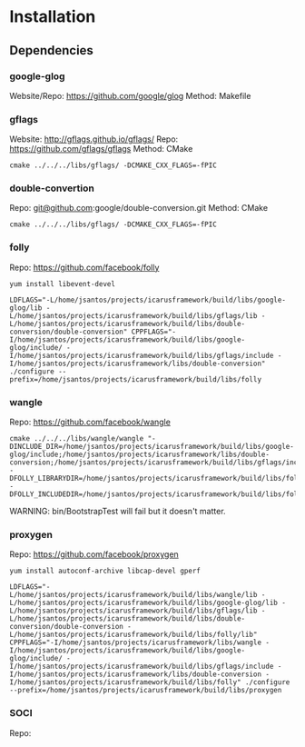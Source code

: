 
# Installation

## Dependencies

### google-glog

Website/Repo: https://github.com/google/glog
Method: Makefile

### gflags

Website: http://gflags.github.io/gflags/
Repo: https://github.com/gflags/gflags
Method: CMake

	cmake ../../../libs/gflags/ -DCMAKE_CXX_FLAGS=-fPIC

### double-convertion

Repo: git@github.com:google/double-conversion.git
Method: CMake

	cmake ../../../libs/gflags/ -DCMAKE_CXX_FLAGS=-fPIC

### folly

Repo: https://github.com/facebook/folly

	yum install libevent-devel

	LDFLAGS="-L/home/jsantos/projects/icarusframework/build/libs/google-glog/lib -L/home/jsantos/projects/icarusframework/build/libs/gflags/lib -L/home/jsantos/projects/icarusframework/build/libs/double-conversion/double-conversion" CPPFLAGS="-I/home/jsantos/projects/icarusframework/build/libs/google-glog/include/ -I/home/jsantos/projects/icarusframework/build/libs/gflags/include -I/home/jsantos/projects/icarusframework/libs/double-conversion" ./configure --prefix=/home/jsantos/projects/icarusframework/build/libs/folly

### wangle

Repo: https://github.com/facebook/wangle

	cmake ../../../libs/wangle/wangle "-DINCLUDE_DIR=/home/jsantos/projects/icarusframework/build/libs/google-glog/include;/home/jsantos/projects/icarusframework/libs/double-conversion;/home/jsantos/projects/icarusframework/build/libs/gflags/include" -DFOLLY_LIBRARYDIR=/home/jsantos/projects/icarusframework/build/libs/folly/lib -DFOLLY_INCLUDEDIR=/home/jsantos/projects/icarusframework/build/libs/folly/include

WARNING: bin/BootstrapTest will fail but it doesn't matter.

### proxygen

Repo: https://github.com/facebook/proxygen

	yum install autoconf-archive libcap-devel gperf

	LDFLAGS="-L/home/jsantos/projects/icarusframework/build/libs/wangle/lib -L/home/jsantos/projects/icarusframework/build/libs/google-glog/lib -L/home/jsantos/projects/icarusframework/build/libs/gflags/lib -L/home/jsantos/projects/icarusframework/build/libs/double-conversion/double-conversion -L/home/jsantos/projects/icarusframework/build/libs/folly/lib" CPPFLAGS="-I/home/jsantos/projects/icarusframework/libs/wangle -I/home/jsantos/projects/icarusframework/build/libs/google-glog/include/ -I/home/jsantos/projects/icarusframework/build/libs/gflags/include -I/home/jsantos/projects/icarusframework/libs/double-conversion -I/home/jsantos/projects/icarusframework/build/libs/folly" ./configure --prefix=/home/jsantos/projects/icarusframework/build/libs/proxygen

### SOCI

Repo: 